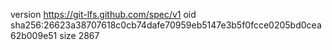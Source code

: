 version https://git-lfs.github.com/spec/v1
oid sha256:26623a38707618c0cb74dafe70959eb5147e3b5f0fcce0205bd0cea62b009e51
size 2867
